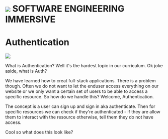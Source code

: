 # ![](https://ga-dash.s3.amazonaws.com/production/assets/logo-9f88ae6c9c3871690e33280fcf557f33.png)  SOFTWARE ENGINEERING IMMERSIVE

# Authentication

![](user-friendly.png)

What is Authentication? Well it's the hardest topic in our curriculum. Ok joke aside, what is Auth?

We have learned how to creat full-stack applications. There is a problem though. Often we do not want to let the enduser access everything on our website or we only want a certain set of users to be able to access a specific resource. So how do we handle this? Welcome, Authentication.

The concept is a user can sign up and sign in aka authenticate. Then for specific resources we can check if they're authenticated - if they are allow them to interact with the resource otherwise, tell them they do not have access.

Cool so what does this look like?

